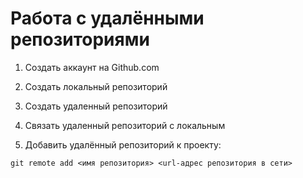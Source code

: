 # Работа с удалёнными репозиториями


1. Создать аккаунт на Github.com
2. Создать локальный репозиторий
3. Создать удаленный репозиторий
4. Связать удаленный репозиторий с локальным

5. Добавить удалённый репозиторий к проекту:
```
git remote add <имя репозитория> <url-адрес репозитория в сети>
```
